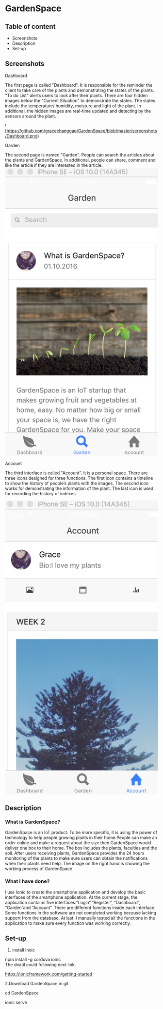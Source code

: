# GardenSpace

## Table of content

- Screenshots
- Description
- Set-up


## Screenshots
Dashboard

The first page is called "Dashboard". It is responsible for the reminder the client to take care of the plants and demonstrating the states of the plants. "To do List" alerts users to look after their plants. There are four hidden images below the "Current Situation" to demonstrate the states. The states include the temperature/ humidity, moisture and light of the plant. In additional, the hidden images are real-time updated and detecting by the sensors around the plant.

![https://github.com/gracechanggao/GardenSpace/blob/master/screenshots/Dashboard.png)

Garden

The second page is named "Garden". People can search the articles about the plants and GardenSpace. In additional, people can share, comment and like the article if they are interested in the article.
![Garden](https://github.com/gracechanggao/GardenSpace/blob/master/screenshots/Garden.png)

Account 

The third interface is called "Account". It is a personal space. There are three icons designed for three functions. The first icon contains a timeline to show the history of people’s plants with the images. The second icon works for demonstrating the information of the plant. The last icon is used for recording the history of indexes.

![Account](https://github.com/gracechanggao/GardenSpace/blob/master/screenshots/3.png)

## Description

### What is GardenSpace? 
GardenSpace is an IoT product. To be more specific, it is using the power of technology to help people growing plants in their home.People can make an order online and make a request about the size then GardenSpace would deliver one box to their home. The box includes the plants, faculties and the soil. After users receiving plants, GardenSpace provides the 24 hours monitoring of the plants to make sure users can obtain the notifications when their plants need help. The image on the right hand is showing the working process of GardenSpace

### What I have done?  

I use Ionic to create the smartphone application and develop the basic interfaces of the smartphone application. At the current stage, the application contains five interfaces:“Login”,“Register”, “Dashboard”, “Garden”and “Account”.  There are different functions inside each interface. Some functions in the software are not completed working because lacking support from the database. At last, I manually tested all the functions in the application to make sure every function was working correctly.

## Set-up  

1. Install Inoic  

npm install -g cordova ionic  
The deatil could following next link.  

https://ionicframework.com/getting-started  


2.Download GardenSpace in git  

cd GardenSpace  

ionic serve
